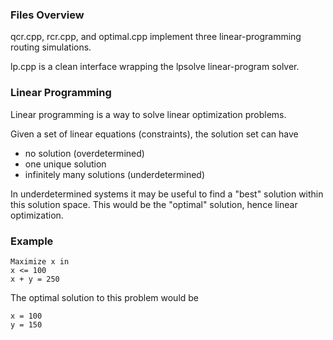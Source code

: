 
### Files Overview ###

qcr.cpp, rcr.cpp, and optimal.cpp implement three linear-programming routing simulations. 

lp.cpp is a clean interface wrapping the lpsolve linear-program solver.

### Linear Programming ###
Linear programming is a way to solve linear optimization problems. 

Given a set of linear equations (constraints), the solution set can have
*   no solution (overdetermined)
*   one unique solution
*   infinitely many solutions (underdetermined)

In underdetermined systems it may be useful to find a "best" solution within this solution space. This would be the "optimal" solution, hence linear optimization.

### Example ###

    Maximize x in
    x <= 100
    x + y = 250

The optimal solution to this problem would be

    x = 100
    y = 150


